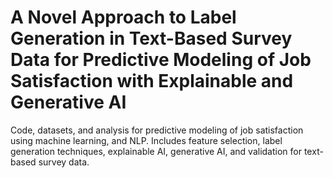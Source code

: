 # A Novel Approach to Label Generation in Text-Based Survey Data for Predictive Modeling of Job Satisfaction with Explainable and Generative AI
Code, datasets, and analysis for predictive modeling of job satisfaction using machine learning, and NLP. Includes feature selection, label generation techniques, explainable AI, generative AI, and validation for text-based survey data.
